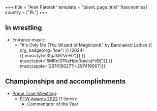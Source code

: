 +++
title = "Arek Paterek"
template = "talent_page.html"
[taxonomies]
country = ["PL"]
+++

## In wrestling

* Entrance music:
  - "It's Only Me (The Wizard of Magicland)" by Barenaked Ladies
 {{ org_badge(org='low') }} (2024) <br>
 {{ music(yt='3fgJk97VnE0')}}
 {{ music(spot='5MRnl37NzHpo0qwtvjFeBj')}}
 {{ music(apple='297419027?i=297419061')}}

## Championships and accomplishments

* [Prime Time Wrestling](@/o/ptw.md):
  - [PTW Awards 2022](@/a/ptw-awards-2022.md) (1 times):
    * Commentator of the Year
